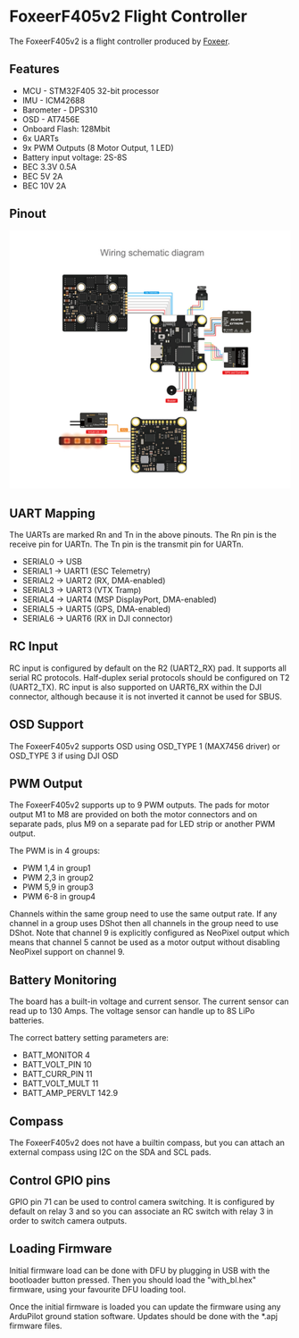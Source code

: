 # FoxeerF405v2 Flight Controller

The FoxeerF405v2 is a flight controller produced by [Foxeer](https://www.foxeer.com/).

## Features

 - MCU - STM32F405 32-bit processor
 - IMU - ICM42688
 - Barometer - DPS310
 - OSD - AT7456E
 - Onboard Flash: 128Mbit
 - 6x UARTs
 - 9x PWM Outputs (8 Motor Output, 1 LED)
 - Battery input voltage: 2S-8S
 - BEC 3.3V 0.5A
 - BEC 5V 2A
 - BEC 10V 2A

## Pinout

![FoxeerF405v2 Board](FoxeerF405v2.jpg "FoxeerF405v2")

## UART Mapping

The UARTs are marked Rn and Tn in the above pinouts. The Rn pin is the
receive pin for UARTn. The Tn pin is the transmit pin for UARTn.

 - SERIAL0 -> USB
 - SERIAL1 -> UART1 (ESC Telemetry)
 - SERIAL2 -> UART2 (RX, DMA-enabled)
 - SERIAL3 -> UART3 (VTX Tramp)
 - SERIAL4 -> UART4 (MSP DisplayPort, DMA-enabled)
 - SERIAL5 -> UART5 (GPS, DMA-enabled)
 - SERIAL6 -> UART6 (RX in DJI connector)
 
## RC Input

RC input is configured by default on the R2 (UART2_RX) pad. It supports all serial RC
protocols. Half-duplex serial protocols should be configured on T2 (UART2_TX). RC input is also
supported on UART6_RX within the DJI connector, although because it is not inverted it cannot be
used for SBUS.
  
## OSD Support

The FoxeerF405v2 supports OSD using OSD_TYPE 1 (MAX7456 driver) or OSD_TYPE 3 if using DJI OSD

## PWM Output

The FoxeerF405v2 supports up to 9 PWM outputs. The pads for motor output
M1 to M8 are provided on both the motor connectors and on separate pads, plus
M9 on a separate pad for LED strip or another PWM output.

The PWM is in 4 groups:

 - PWM 1,4 in group1
 - PWM 2,3 in group2
 - PWM 5,9 in group3
 - PWM 6-8 in group4

Channels within the same group need to use the same output rate. If
any channel in a group uses DShot then all channels in the group need
to use DShot. Note that channel 9 is explicitly configured as NeoPixel output
which means that channel 5 cannot be used as a motor output without disabling NeoPixel 
support on channel 9.

## Battery Monitoring

The board has a built-in voltage and current sensor. The current
sensor can read up to 130 Amps. The voltage sensor can handle up to 8S
LiPo batteries.

The correct battery setting parameters are:

 - BATT_MONITOR 4
 - BATT_VOLT_PIN 10
 - BATT_CURR_PIN 11
 - BATT_VOLT_MULT 11
 - BATT_AMP_PERVLT 142.9

## Compass

The FoxeerF405v2 does not have a builtin compass, but you can attach an external compass using I2C on the SDA and SCL pads.

## Control GPIO pins
GPIO pin 71 can be used to control camera switching. It is configured
by default on relay 3 and so you can associate an RC switch with relay 3 in order
to switch camera outputs.

## Loading Firmware

Initial firmware load can be done with DFU by plugging in USB with the
bootloader button pressed. Then you should load the "with_bl.hex"
firmware, using your favourite DFU loading tool.

Once the initial firmware is loaded you can update the firmware using
any ArduPilot ground station software. Updates should be done with the
*.apj firmware files.

